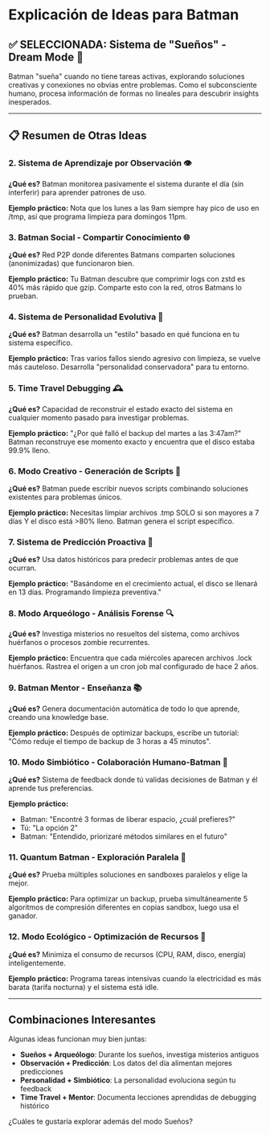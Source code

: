 # Explicación de Ideas para Batman

## ✅ SELECCIONADA: Sistema de "Sueños" - Dream Mode 💭

Batman "sueña" cuando no tiene tareas activas, explorando soluciones creativas y conexiones no obvias entre problemas. Como el subconsciente humano, procesa información de formas no lineales para descubrir insights inesperados.

---

## 📋 Resumen de Otras Ideas

### 2. Sistema de Aprendizaje por Observación 👁️
**¿Qué es?** Batman monitorea pasivamente el sistema durante el día (sin interferir) para aprender patrones de uso.

**Ejemplo práctico:** Nota que los lunes a las 9am siempre hay pico de uso en /tmp, así que programa limpieza para domingos 11pm.

### 3. Batman Social - Compartir Conocimiento 🌐
**¿Qué es?** Red P2P donde diferentes Batmans comparten soluciones (anonimizadas) que funcionaron bien.

**Ejemplo práctico:** Tu Batman descubre que comprimir logs con zstd es 40% más rápido que gzip. Comparte esto con la red, otros Batmans lo prueban.

### 4. Sistema de Personalidad Evolutiva 🧬
**¿Qué es?** Batman desarrolla un "estilo" basado en qué funciona en tu sistema específico.

**Ejemplo práctico:** Tras varios fallos siendo agresivo con limpieza, se vuelve más cauteloso. Desarrolla "personalidad conservadora" para tu entorno.

### 5. Time Travel Debugging 🕰️
**¿Qué es?** Capacidad de reconstruir el estado exacto del sistema en cualquier momento pasado para investigar problemas.

**Ejemplo práctico:** "¿Por qué falló el backup del martes a las 3:47am?" Batman reconstruye ese momento exacto y encuentra que el disco estaba 99.9% lleno.

### 6. Modo Creativo - Generación de Scripts 🎨
**¿Qué es?** Batman puede escribir nuevos scripts combinando soluciones existentes para problemas únicos.

**Ejemplo práctico:** Necesitas limpiar archivos .tmp SOLO si son mayores a 7 días Y el disco está >80% lleno. Batman genera el script específico.

### 7. Sistema de Predicción Proactiva 🔮
**¿Qué es?** Usa datos históricos para predecir problemas antes de que ocurran.

**Ejemplo práctico:** "Basándome en el crecimiento actual, el disco se llenará en 13 días. Programando limpieza preventiva."

### 8. Modo Arqueólogo - Análisis Forense 🔍
**¿Qué es?** Investiga misterios no resueltos del sistema, como archivos huérfanos o procesos zombie recurrentes.

**Ejemplo práctico:** Encuentra que cada miércoles aparecen archivos .lock huérfanos. Rastrea el origen a un cron job mal configurado de hace 2 años.

### 9. Batman Mentor - Enseñanza 📚
**¿Qué es?** Genera documentación automática de todo lo que aprende, creando una knowledge base.

**Ejemplo práctico:** Después de optimizar backups, escribe un tutorial: "Cómo reduje el tiempo de backup de 3 horas a 45 minutos".

### 10. Modo Simbiótico - Colaboración Humano-Batman 🤝
**¿Qué es?** Sistema de feedback donde tú validas decisiones de Batman y él aprende tus preferencias.

**Ejemplo práctico:** 
- Batman: "Encontré 3 formas de liberar espacio, ¿cuál prefieres?"
- Tú: "La opción 2"
- Batman: "Entendido, priorizaré métodos similares en el futuro"

### 11. Quantum Batman - Exploración Paralela 🌌
**¿Qué es?** Prueba múltiples soluciones en sandboxes paralelos y elige la mejor.

**Ejemplo práctico:** Para optimizar un backup, prueba simultáneamente 5 algoritmos de compresión diferentes en copias sandbox, luego usa el ganador.

### 12. Modo Ecológico - Optimización de Recursos 🌱
**¿Qué es?** Minimiza el consumo de recursos (CPU, RAM, disco, energía) inteligentemente.

**Ejemplo práctico:** Programa tareas intensivas cuando la electricidad es más barata (tarifa nocturna) y el sistema está idle.

---

## Combinaciones Interesantes

Algunas ideas funcionan muy bien juntas:
- **Sueños + Arqueólogo**: Durante los sueños, investiga misterios antiguos
- **Observación + Predicción**: Los datos del día alimentan mejores predicciones
- **Personalidad + Simbiótico**: La personalidad evoluciona según tu feedback
- **Time Travel + Mentor**: Documenta lecciones aprendidas de debugging histórico

¿Cuáles te gustaría explorar además del modo Sueños?